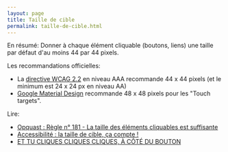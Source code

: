 ```yaml
---
layout: page
title: Taille de cible
permalink: taille-de-cible.html
---
```


En résumé: Donner à chaque élément cliquable (boutons, liens) une taille par défaut d'au moins 44 par 44 pixels.

Les recommandations officielles: 

- La [directive WCAG 2.2](https://www.w3.org/TR/WCAG22/#target-size-enhanced) en niveau AAA recommande 44 x 44 pixels (et le minimum est 24 x 24 px en niveau AA)
- [Google Material Design](https://m2.material.io/design/usability/accessibility.html#layout-and-typography) recommande 48 x 48 pixels pour les "Touch targets".


Lire:

* [Opquast : Règle n° 181 - La taille des éléments cliquables est suffisante](https://checklists.opquast.com/fr/assurance-qualite-web/la-taille-des-elements-cliquables-est-suffisante)
* [Accessibilité : la taille de cible, ça compte !](https://koena.net/accessibilite-de-la-taille-de-cible/)
* [ET TU CLIQUES CLIQUES CLIQUES, À CÔTÉ DU BOUTON](https://www.24joursdeweb.fr/2019/et-tu-cliques-a-cote-du-bouton/)